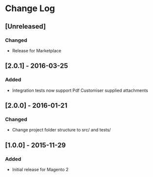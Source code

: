# Change Log

## [Unreleased]
### Changed
- Release for Marketplace

## [2.0.1] - 2016-03-25
### Added
- Integration tests now support Pdf Customiser supplied attachments

## [2.0.0] - 2016-01-21
### Changed
- Change project folder structure to src/ and tests/

## [1.0.0] - 2015-11-29
### Added
- Initial release for Magento 2

